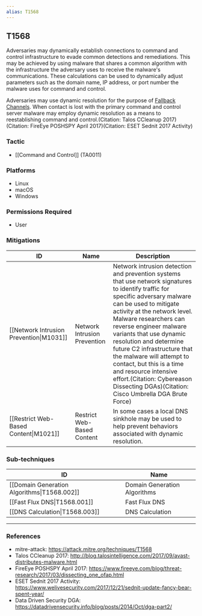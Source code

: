 ```yaml
---
alias: T1568
---
```


## T1568

Adversaries may dynamically establish connections to command and control infrastructure to evade common detections and remediations. This may be achieved by using malware that shares a common algorithm with the infrastructure the adversary uses to receive the malware's communications. These calculations can be used to dynamically adjust parameters such as the domain name, IP address, or port number the malware uses for command and control.

Adversaries may use dynamic resolution for the purpose of [Fallback Channels](https://attack.mitre.org/techniques/T1008). When contact is lost with the primary command and control server malware may employ dynamic resolution as a means to reestablishing command and control.(Citation: Talos CCleanup 2017)(Citation: FireEye POSHSPY April 2017)(Citation: ESET Sednit 2017 Activity)


### Tactic
- [[Command and Control]] (TA0011)

### Platforms
- Linux
- macOS
- Windows

### Permissions Required
- User

### Mitigations

| ID | Name | Description |
| --- | --- | --- |
| [[Network Intrusion Prevention\|M1031]] | Network Intrusion Prevention | Network intrusion detection and prevention systems that use network signatures to identify traffic for specific adversary malware can be used to mitigate activity at the network level. Malware researchers can reverse engineer malware variants that use dynamic resolution and determine future C2 infrastructure that the malware will attempt to contact, but this is a time and resource intensive effort.(Citation: Cybereason Dissecting DGAs)(Citation: Cisco Umbrella DGA Brute Force) |
| [[Restrict Web-Based Content\|M1021]] | Restrict Web-Based Content | In some cases a local DNS sinkhole may be used to help prevent behaviors associated with dynamic resolution. |

### Sub-techniques

| ID | Name |
| --- | --- |
| [[Domain Generation Algorithms\|T1568.002]] | Domain Generation Algorithms |
| [[Fast Flux DNS\|T1568.001]] | Fast Flux DNS |
| [[DNS Calculation\|T1568.003]] | DNS Calculation |


---
### References

- mitre-attack: https://attack.mitre.org/techniques/T1568
- Talos CCleanup 2017: http://blog.talosintelligence.com/2017/09/avast-distributes-malware.html
- FireEye POSHSPY April 2017: https://www.fireeye.com/blog/threat-research/2017/03/dissecting_one_ofap.html
- ESET Sednit 2017 Activity: https://www.welivesecurity.com/2017/12/21/sednit-update-fancy-bear-spent-year/
- Data Driven Security DGA: https://datadrivensecurity.info/blog/posts/2014/Oct/dga-part2/
